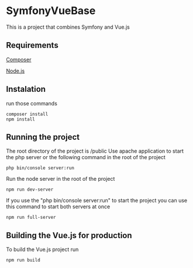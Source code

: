 # SymfonyVueBase
This is a project that combines Symfony and Vue.js

## Requirements
[Composer](https://getcomposer.org/)

[Node.js](https://www.npmjs.com/get-npm)

## Instalation
run those commands

```
composer install
npm install
```

## Running the project
The root directory of the project is /public
Use apache application to start the php server or the following command in the root of the project

```
php bin/console server:run
```

Run the node server in the root of the project

```
npm run dev-server
```

If you use the "php bin/console server:run" to start the project you can use this command to start both servers at once

```
npm run full-server
```

## Building the Vue.js for production
To build the Vue.js project run

```
npm run build
```
